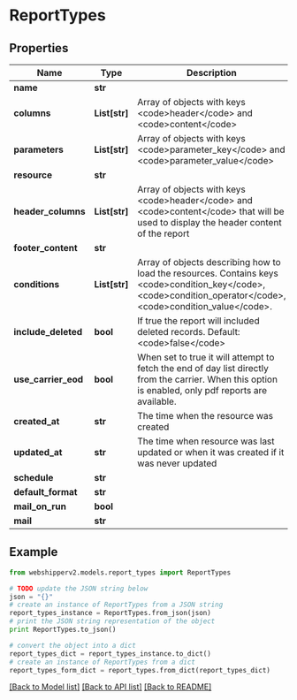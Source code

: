 # ReportTypes


## Properties
Name | Type | Description | Notes
------------ | ------------- | ------------- | -------------
**name** | **str** |  | [optional] 
**columns** | **List[str]** | Array of objects with keys &lt;code&gt;header&lt;/code&gt; and &lt;code&gt;content&lt;/code&gt; | [optional] 
**parameters** | **List[str]** | Array of objects with keys &lt;code&gt;parameter_key&lt;/code&gt; and &lt;code&gt;parameter_value&lt;/code&gt; | [optional] 
**resource** | **str** |  | [optional] 
**header_columns** | **List[str]** | Array of objects with keys &lt;code&gt;header&lt;/code&gt; and &lt;code&gt;content&lt;/code&gt; that will be used to display the header content of the report | [optional] 
**footer_content** | **str** |  | [optional] 
**conditions** | **List[str]** | Array of objects describing how to load the resources. Contains keys &lt;code&gt;condition_key&lt;/code&gt;, &lt;code&gt;condition_operator&lt;/code&gt;, &lt;code&gt;condition_value&lt;/code&gt;. | [optional] 
**include_deleted** | **bool** | If true the report will included deleted records. Default: &lt;code&gt;false&lt;/code&gt; | [optional] 
**use_carrier_eod** | **bool** | When set to true it will attempt to fetch the end of day list directly from the carrier. When this option is enabled, only pdf reports are available. | [optional] 
**created_at** | **str** | The time when the resource was created | [optional] [readonly] 
**updated_at** | **str** | The time when resource was last updated or when it was created if it was never updated | [optional] [readonly] 
**schedule** | **str** |  | [optional] 
**default_format** | **str** |  | [optional] 
**mail_on_run** | **bool** |  | [optional] 
**mail** | **str** |  | [optional] 

## Example

```python
from webshipperv2.models.report_types import ReportTypes

# TODO update the JSON string below
json = "{}"
# create an instance of ReportTypes from a JSON string
report_types_instance = ReportTypes.from_json(json)
# print the JSON string representation of the object
print ReportTypes.to_json()

# convert the object into a dict
report_types_dict = report_types_instance.to_dict()
# create an instance of ReportTypes from a dict
report_types_form_dict = report_types.from_dict(report_types_dict)
```
[[Back to Model list]](../README.md#documentation-for-models) [[Back to API list]](../README.md#documentation-for-api-endpoints) [[Back to README]](../README.md)


